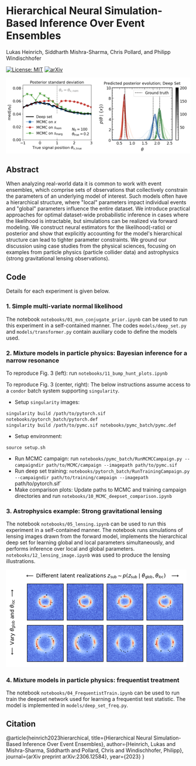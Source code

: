 # Hierarchical Neural Simulation-Based Inference Over Event Ensembles

Lukas Heinrich, Siddharth Mishra-Sharma, Chris Pollard, and Philipp Windischhofer

[![License: MIT](https://img.shields.io/badge/License-MIT-red.svg)](https://opensource.org/licenses/MIT)
[![arXiv](https://img.shields.io/badge/arXiv-2306.12584%20-green.svg)](https://arxiv.org/abs/2306.12584)

![Mixture model.](notebooks/plots/combined.png)

## Abstract

When analyzing real-world data it is common to work with event ensembles, which comprise sets of observations that collectively constrain the parameters of an underlying model of interest. Such models often have a hierarchical structure, where "local" parameters impact individual events and "global" parameters influence the entire dataset. We introduce practical approaches for optimal dataset-wide probabilistic inference in cases where the likelihood is intractable, but simulations can be realized via forward modeling. We construct neural estimators for the likelihood(-ratio) or posterior and show that explicitly accounting for the model's hierarchical structure can lead to tighter parameter constraints. We ground our discussion using case studies from the physical sciences, focusing on examples from particle physics (particle collider data) and astrophysics (strong gravitational lensing observations).

## Code

Details for each experiment is given below.

### 1. Simple multi-variate normal likelihood

The notebook `notebooks/01_mvn_conjugate_prior.ipynb` can be used to run this experiment in a self-contained manner. The codes `models/deep_set.py` and `models/transformer.py` contain auxiliary code to define the models used.

### 2. Mixture models in particle physics: Bayesian inference for a narrow resonance

To reproduce Fig. 3 (left): run `notebooks/11_bump_hunt_plots.ipynb`

To reproduce Fig. 3 (center, right): The below instructions assume access to a `condor` batch system supporting `singularity`.

* Setup `singularity` images:
```
singularity build /path/to/pytorch.sif notebooks/pytorch_batch/pytorch.def
singularity build /path/to/pymc.sif notebooks/pymc_batch/pymc.def
```
* Setup environment:
```
source setup.sh
```
* Run MCMC campaign: run `notebooks/pymc_batch/RunMCMCCampaign.py --campaigndir path/to/MCMC/campaign --imagepath path/to/pymc.sif`
* Run deep set training: `notebooks/pytorch_batch/RunTrainingCampaign.py --campaigndir path/to/training/campaign --imagepath `path/to/pytorch.sif`
* Make comparison plots: Update paths to MCMC and training campaign directories and run `notebooks/10_MCMC_deepset_comparison.ipynb`

### 3. Astrophysics example: Strong gravitational lensing

The notebook `notebooks/05_lensing.ipynb` can be used to run this experiment in a self-contained manner. The notebook runs simulations of 
lensing images drawn from the forward model, implements the hierarchical deep set for learning global and local parameters simultaneously, and performs inference over local and global parameters. `notebooks/12_lensing_image.ipynb` was used to produce the lensing illustrations.

![Lensing model.](notebooks/plots/lensing.png)

### 4. Mixture models in particle physics: frequentist treatment

The notebook `notebooks/04_FrequentistTrain.ipynb` can be used to run train the deepset network used for learning a frequentist test statistic. The model is implemented in `models/deep_set_freq.py`.

## Citation

@article{heinrich2023hierarchical,
  title={Hierarchical Neural Simulation-Based Inference Over Event Ensembles},
  author={Heinrich, Lukas and Mishra-Sharma, Siddharth and Pollard, Chris and Windischhofer, Philipp},
  journal={arXiv preprint arXiv:2306.12584},
  year={2023}
}